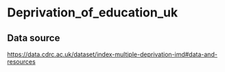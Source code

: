 # Deprivation_of_education_uk
## Data source
https://data.cdrc.ac.uk/dataset/index-multiple-deprivation-imd#data-and-resources
